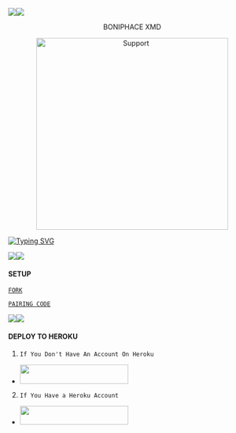 <a><img src='https://i.imgur.com/LyHic3i.gif'/></a><a><img src='https://files.catbox.moe/ir4ejb.png'/></a>


<p align="center">                                                  BONIPHACE XMD 
  

</p>
<p align="center"> 
  <a href="https://whatsapp.com/channel/0029VarN0780Qeatn8cklB0E">
    <img alt=Support height="390" src="https://files.catbox.moe/yvpwsn.jpeg"> 
    </p>
 
 
 


<a href="https://git.io/typing-svg"><img src="https://readme-typing-svg.demolab.com?font=Fira+Code&pause=1000&random=false&width=435&lines=THIS+IS+BONIPHACE-MD+MADE+IN+TANZANIA+🇹🇿♥️🇹🇿" alt="Typing SVG" /></a>



<a><img src='https://i.imgur.com/LyHic3i.gif'/></a><a><img src='https://i.imgur.com/LyHic3i.gif'/></a>


#### SETUP 


[`FORK`](https://github.com/ballon-king/BONIPHACE-XMD-1/fork)


 


[`PAIRING CODE`](https:-0t9v.onrender.com)
 

<a><img src='https://i.imgur.com/LyHic3i.gif'/></a><a><img src='https://i.imgur.com/LyHic3i.gif'/></a>


#### DEPLOY TO HEROKU 
1. `If You Don't Have An Account On Heroku`

- <a align="center"><a href="https://signup.heroku.com">
 <img src="https://img.shields.io/badge/Create%20Account%20Now-blue?style=for-the-badge&logo=heroku" width="220" height="38.45"/></a></p>

2. `If You Have a Heroku Account`

  - <a align="center"><a href="https://dashboard.heroku.com/new?template=https://github.com/ballon-king/BONIPHACE-XMD-1"> <img src="https://img.shields.io/badge/DEPLOY%20NOW-blue?style=for-the-badge&logo=heroku" width="220" height="38.45"/></a></p>


